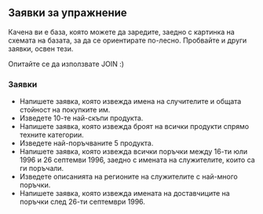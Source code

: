 ## Заявки за упражнение

Качена ви е база, която можете да заредите, заедно с картинка на схемата на базата, за да се ориентирате по-лесно. Пробвайте и други заявки, освен тези.

Опитайте се да използвате JOIN :)

### Заявки

- Напишете заявка, която извежда имена на случителите и общата стойност на покупките им.
- Изведете 10-те най-скъпи продукта.
- Напишете заявка, която извежда броят на всички продукти спрямо техните категории.
- Изведете най-поръчваните 5 продукта.
- Напишете заявка, която извежда всички поръчки между 16-ти юли 1996 и 26 септемви 1996, заедно с имената на служителите, които са ги поръчали.
- Изведете описанията на регионите на служителите с най-много поръчки.
- Напишете заявка, която извежда имената на доставчиците на поръчки след 26-ти септември 1996.


